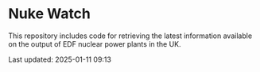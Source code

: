 # Nuke Watch

This repository includes code for retrieving the latest information available on the output of EDF nuclear power plants in the UK.

Last updated: 2025-01-11 09:13